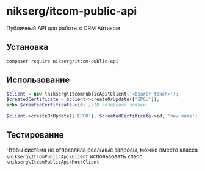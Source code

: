 # nikserg/itcom-public-api

Публичный API для работы с CRM Айтиком

## Установка

`composer require nikserg/itcom-public-api`

## Использование

```php
$client = new \nikserg\ItcomPublicApi\Client('<bearer token>');
$createdCertificate = $client->createOrUpdate(['EPGU']);
echo $createdCertificate->id; //ID созданной заявки

$client->createOrUpdate(['EPGU'], $createdCertificate->id, 'new name'); //Обновление заявки
```

## Тестирование

Чтобы система не отправляла реальные запросы, можно вместо класса `\nikserg\ItcomPublicApi\Client` использовать
класс `\nikserg\ItcomPublicApi\MockClient`